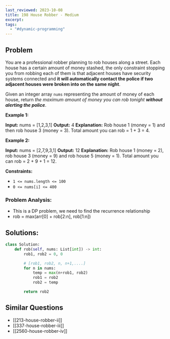 ```yaml
---
last_reviewed: 2023-10-08
title: 198 House Robber - Medium
excerpt: 
tags:
  - "#dynamic-programming"
---
```

## Problem

You are a professional robber planning to rob houses along a street. Each house has a certain amount of money stashed, the only constraint stopping you from robbing each of them is that adjacent houses have security systems connected and **it will automatically contact the police if two adjacent houses were broken into on the same night**.

Given an integer array `nums` representing the amount of money of each house, return _the maximum amount of money you can rob tonight **without alerting the police**_.

**Example 1:**

**Input:** nums = [1,2,3,1]
**Output:** 4
**Explanation:** Rob house 1 (money = 1) and then rob house 3 (money = 3).
Total amount you can rob = 1 + 3 = 4.

**Example 2:**

**Input:** nums = [2,7,9,3,1]
**Output:** 12
**Explanation:** Rob house 1 (money = 2), rob house 3 (money = 9) and rob house 5 (money = 1).
Total amount you can rob = 2 + 9 + 1 = 12.

**Constraints:**

- `1 <= nums.length <= 100`
- `0 <= nums[i] <= 400`

### Problem Analysis:

- This is a DP problem, we need to find the recurrence relationship
- rob = max(arr[0] + rob[2:n], rob[1:n])

## Solutions:

```python
class Solution:
    def rob(self, nums: List[int]) -> int:
        rob1, rob2 = 0, 0

        # [rob1, rob2, n, n+1,....]
        for n in nums:
            temp = max(n+rob1, rob2)
            rob1 = rob2
            rob2 = temp

        return rob2
```

## Similar Questions

- [[213-house-robber-ii]]
- [[337-house-robber-iii]]
- [[2560-house-robber-iv]]